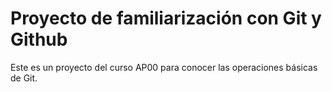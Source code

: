 # Proyecto de familiarización con Git y Github

Este es un proyecto del curso AP00 para conocer las operaciones básicas de Git.